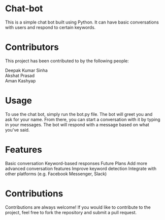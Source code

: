 
# Chat-bot

This is a simple chat bot built using Python. It can have basic conversations with users and respond to certain keywords.

# Contributors
This project has been contributed to by the following people:

Deepak Kumar Sinha <br>
Akshat Prasad <br>
Aman Kashyap <br>

# Usage
To use the chat bot, simply run the bot.py file. The bot will greet you and ask for your name. From there, you can start a conversation with it by typing in your messages. The bot will respond with a message based on what you've said.

# Features
Basic conversation
Keyword-based responses
Future Plans
Add more advanced conversation features
Improve keyword detection
Integrate with other platforms (e.g. Facebook Messenger, Slack)
# Contributions
Contributions are always welcome! If you would like to contribute to the project, feel free to fork the repository and submit a pull request.

